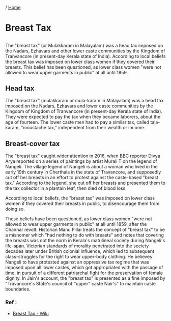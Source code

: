 / [Home](index.md)

# Breast Tax

## 

The "breast tax" (or Mulakkaram in Malayalam) was a head tax imposed on the Nadars, Ezhavars and other lower caste communities by the Kingdom of Tranvancore (in present-day Kerala state of India). According to local beliefs the breast tax was imposed on lower class women if they covered their breasts. This belief has been questioned, as lower class women "were not allowed to wear upper garments in public" at all until 1859.


## Head tax
The "breast tax" (mulakkaram or mula-karam in Malayalam) was a head tax imposed on the Nadars, Ezhavars and lower caste communities by the Kingdom of Kingdom of Tranvancore (in present-day Kerala state of India). They were expected to pay the tax when they became laborers, about the age of fourteen. The lower caste men had to pay a similar tax, called tala-karam, "moustache tax," independent from their wealth or income.

## Breast-cover tax
The "breast tax" caught wider attention in 2016, when BBC reporter Divya Arya reported on a series of paintings by artist Murali T on the legend of Nangeli. The village legend of Nangeli is about a woman who lived in the early 19th century in Cherthala in the state of Travancore, and supposedly cut off her breasts in an effort to protest against the caste-based "breast tax." According to the legend, she cut off her breasts and presented them to the tax collector in a plantain leaf, then died of blood loss.

According to local beliefs, the "breast tax" was imposed on lower class women if they covered their breasts in public, to disencourage them from doing so.

These beliefs have been questioned, as lower class women "were not allowed to wear upper garments in public" at all until 1859, after the Channar revolt. Historian Manu Pillai treats the concept of "breast tax" to be a misnomer which "had nothing to do with breasts" and notes that covering the breasts was not the norm in Kerala's matrilineal society during Nangeli's life-span. Victorian standards of morality penetrated into the society decades later under British colonial influence, which led to subsequent class-struggles for the right to wear upper-body clothing. He believes Nangeli to have protested against an oppressive tax regime that was imposed upon all lower castes, which got appropriated with the passage of time, in pursuit of a different patriarchal fight for the preservation of female dignity. In Jain's account, the "breast tax" is presented as a fine imposed by "Travancore's State's council of "upper" caste Nair's" to maintain caste boundaries.

### Ref :

  * [Breast Tax - Wiki](https://wiki2.org/en/Breast_tax+Newton)
